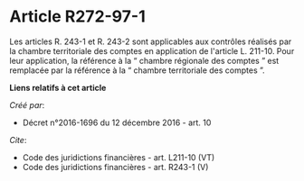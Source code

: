# Article R272-97-1

Les articles R. 243-1 et R. 243-2 sont applicables aux contrôles réalisés par la chambre territoriale des comptes en
application de l'article L. 211-10. Pour leur application, la référence à la “ chambre régionale des comptes ” est remplacée
par la référence à la “ chambre territoriale des comptes ”.

**Liens relatifs à cet article**

_Créé par_:

  - Décret n°2016-1696 du 12 décembre 2016 - art. 10

_Cite_:

  - Code des juridictions financières - art. L211-10 (VT)
  - Code des juridictions financières - art. R243-1 (V)
